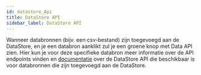 ```yaml
---
id: datastore_Api
title: DataStore API
sidebar_label: DataStore API
---
```


Wanneer databronnen (bijv. een csv-bestand) zijn toegevoegd aan de DataStore, en je een databron aanklikt zul je een groene knop met Data API zien. Hier kun je voor deze specifieke databron meer informatie over de API endpoints vinden en <a href="https://docs.ckan.org/en/latest/maintaining/datastore.html#the-datastore-api" target="_blank">documentatie</a> over de DataStore API die beschikbaar is voor databronnen die zijn toegevoegd aan de DataStore.
